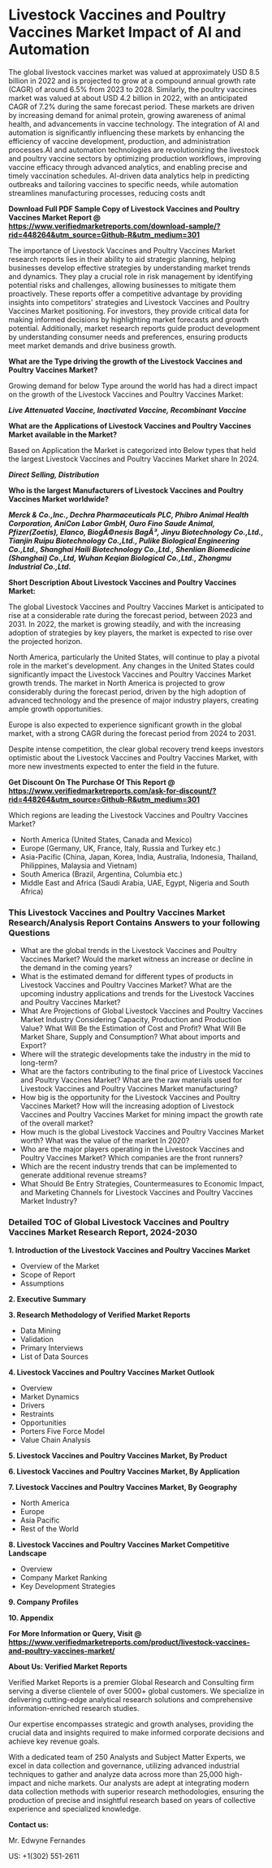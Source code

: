 <meta name="title" content="Global Livestock Vaccines and Poultry Vaccines Market Impact of AI and Automation"><meta name="description" content="The global livestock vaccines market was valued at approximately USD 8.5 billion in 2022 and is projected to grow at a compound annual growth rate (CAGR) of around 6.5% f"><meta name="title" content="Livestock Vaccines and Poultry Vaccines Market Size, Share, Scope, Trends, Growth, Opportunities, Analysis, Forecast"><h1>Livestock Vaccines and Poultry Vaccines Market Impact of AI and Automation</h1>The global livestock vaccines market was valued at approximately USD 8.5 billion in 2022 and is projected to grow at a compound annual growth rate (CAGR) of around 6.5% from 2023 to 2028. Similarly, the poultry vaccines market was valued at about USD 4.2 billion in 2022, with an anticipated CAGR of 7.2% during the same forecast period. These markets are driven by increasing demand for animal protein, growing awareness of animal health, and advancements in vaccine technology. The integration of AI and automation is significantly influencing these markets by enhancing the efficiency of vaccine development, production, and administration processes.AI and automation technologies are revolutionizing the livestock and poultry vaccine sectors by optimizing production workflows, improving vaccine efficacy through advanced analytics, and enabling precise and timely vaccination schedules. AI-driven data analytics help in predicting outbreaks and tailoring vaccines to specific needs, while automation streamlines manufacturing processes, reducing costs andt</p><p id="" class=""><strong>Download Full PDF Sample Copy of Livestock Vaccines and Poultry Vaccines Market Report @ <a href="https://www.verifiedmarketreports.com/download-sample/?rid=448264&utm_source=Github-R&utm_medium=301" target="_blank">https://www.verifiedmarketreports.com/download-sample/?rid=448264&utm_source=Github-R&utm_medium=301</a></strong></p><p>The importance of&nbsp;Livestock Vaccines and Poultry Vaccines Market research reports lies in their ability to aid strategic planning, helping businesses develop effective strategies by understanding market trends and dynamics. They play a crucial role in risk management by identifying potential risks and challenges, allowing businesses to mitigate them proactively. These reports offer a competitive advantage by providing insights into competitors' strategies and Livestock Vaccines and Poultry Vaccines Market positioning. For investors, they provide critical data for making informed decisions by highlighting market forecasts and growth potential. Additionally, market research reports guide product development by understanding consumer needs and preferences, ensuring products meet market demands and drive business growth.</p><p><strong>What are the&nbsp;Type driving the growth of the Livestock Vaccines and Poultry Vaccines Market?</strong></p><p id="" class="">Growing demand for below Type around the world has had a direct impact on the growth of the Livestock Vaccines and Poultry Vaccines Market:</p><em><strong>Live Attenuated Vaccine, Inactivated Vaccine, Recombinant Vaccine</strong></em></p><strong>What are the&nbsp;Applications&nbsp;of Livestock Vaccines and Poultry Vaccines Market available in the Market?</strong></p><p id="" class="">Based on Application the Market is categorized into Below types that held the largest Livestock Vaccines and Poultry Vaccines Market share In 2024.</p><em><strong>Direct Selling, Distribution</strong></em></p><strong>Who is the largest Manufacturers of Livestock Vaccines and Poultry Vaccines Market worldwide?</strong></p><p><em><strong>Merck & Co.,Inc., Dechra Pharmaceuticals PLC, Phibro Animal Health Corporation, AniCon Labor GmbH, Ouro Fino Saude Animal, Pfizer(Zoetis), Elanco, BiogÃ©nesis BagÃ³, Jinyu Biotechnology Co.,Ltd., Tianjin Ruipu Biotechnology Co.,Ltd., Pulike Biological Engineering Co.,Ltd., Shanghai Haili Biotechnology Co.,Ltd., Shenlian Biomedicine (Shanghai) Co.,Ltd, Wuhan Keqian Biological Co.,Ltd., Zhongmu Industrial Co.,Ltd.</strong></em></p><p id="" class=""><strong>Short Description About Livestock Vaccines and Poultry Vaccines Market:</strong></p><p>The global Livestock Vaccines and Poultry Vaccines Market is anticipated to rise at a considerable rate during the forecast period, between 2023 and 2031. In 2022, the market is growing steadily, and with the increasing adoption of strategies by key players, the market is expected to rise over the projected horizon.</p><p>North America, particularly the United States, will continue to play a pivotal role in the market's development. Any changes in the United States could significantly impact the Livestock Vaccines and Poultry Vaccines Market growth trends. The market in North America is projected to grow considerably during the forecast period, driven by the high adoption of advanced technology and the presence of major industry players, creating ample growth opportunities.</p><p>Europe is also expected to experience significant growth in the global market, with a strong CAGR during the forecast period from 2024 to 2031.</p><p>Despite intense competition, the clear global recovery trend keeps investors optimistic about the Livestock Vaccines and Poultry Vaccines Market, with more new investments expected to enter the field in the future.</p><p id="" class=""><strong>Get Discount On The Purchase Of This Report @ <a href="https://www.verifiedmarketreports.com/ask-for-discount/?rid=448264&utm_source=Github-R&utm_medium=301" target="_blank">https://www.verifiedmarketreports.com/ask-for-discount/?rid=448264&utm_source=Github-R&utm_medium=301</a></strong></p>Which regions are leading the Livestock Vaccines and Poultry Vaccines Market?</p><ul><li>North America (United States, Canada and Mexico)</li><li>Europe (Germany, UK, France, Italy, Russia and Turkey etc.)</li><li>Asia-Pacific (China, Japan, Korea, India, Australia, Indonesia, Thailand, Philippines, Malaysia and Vietnam)</li><li>South America (Brazil, Argentina, Columbia etc.)</li><li>Middle East and Africa (Saudi Arabia, UAE, Egypt, Nigeria and South Africa)</li></ul><h3 id="" class="">This Livestock Vaccines and Poultry Vaccines Market Research/Analysis Report Contains Answers to your following Questions</h3><ul><li>What are the global trends in the Livestock Vaccines and Poultry Vaccines Market? Would the market witness an increase or decline in the demand in the coming years?</li><li>What is the estimated demand for different types of products in Livestock Vaccines and Poultry Vaccines Market? What are the upcoming industry applications and trends for the Livestock Vaccines and Poultry Vaccines Market?</li><li>What Are Projections of Global Livestock Vaccines and Poultry Vaccines Market Industry Considering Capacity, Production and Production Value? What Will Be the Estimation of Cost and Profit? What Will Be Market Share, Supply and Consumption? What about imports and Export?</li><li>Where will the strategic developments take the industry in the mid to long-term?</li><li>What are the factors contributing to the final price of Livestock Vaccines and Poultry Vaccines Market? What are the raw materials used for Livestock Vaccines and Poultry Vaccines Market manufacturing?</li><li>How big is the opportunity for the Livestock Vaccines and Poultry Vaccines Market? How will the increasing adoption of Livestock Vaccines and Poultry Vaccines Market for mining impact the growth rate of the overall market?</li><li>How much is the global Livestock Vaccines and Poultry Vaccines Market worth? What was the value of the market In 2020?</li><li>Who are the major players operating in the Livestock Vaccines and Poultry Vaccines Market? Which companies are the front runners?</li><li>Which are the recent industry trends that can be implemented to generate additional revenue streams?</li><li>What Should Be Entry Strategies, Countermeasures to Economic Impact, and Marketing Channels for Livestock Vaccines and Poultry Vaccines Market Industry?</li></ul><h3 id="" class="">Detailed TOC of Global Livestock Vaccines and Poultry Vaccines Market Research Report, 2024-2030</h3><p id="" class=""><strong>1. Introduction of the Livestock Vaccines and Poultry Vaccines Market</strong></p><ul><li>Overview of the Market</li><li>Scope of Report</li><li>Assumptions</li></ul><p id="" class=""><strong>2. Executive Summary</strong></p><p id="" class=""><strong>3. Research Methodology of Verified Market Reports</strong></p><ul><li>Data Mining</li><li>Validation</li><li>Primary Interviews</li><li>List of Data Sources</li></ul><p id="" class=""><strong>4. Livestock Vaccines and Poultry Vaccines Market Outlook</strong></p><ul><li>Overview</li><li>Market Dynamics</li><li>Drivers</li><li>Restraints</li><li>Opportunities</li><li>Porters Five Force Model</li><li>Value Chain Analysis</li></ul><p id="" class=""><strong>5. Livestock Vaccines and Poultry Vaccines Market, By Product</strong></p><p id="" class=""><strong>6. Livestock Vaccines and Poultry Vaccines Market, By Application</strong></p><p id="" class=""><strong>7. Livestock Vaccines and Poultry Vaccines Market, By Geography</strong></p><ul><li>North America</li><li>Europe</li><li>Asia Pacific</li><li>Rest of the World</li></ul><p id="" class=""><strong>8. Livestock Vaccines and Poultry Vaccines Market Competitive Landscape</strong></p><ul><li>Overview</li><li>Company Market Ranking</li><li>Key Development Strategies</li></ul><p id="" class=""><strong>9. Company Profiles</strong></p><p id="" class=""><strong>10. Appendix</strong></p><p id="" class=""><strong>For More Information or Query, Visit @ <a href="https://www.verifiedmarketreports.com/product/livestock-vaccines-and-poultry-vaccines-market/" target="_blank">https://www.verifiedmarketreports.com/product/livestock-vaccines-and-poultry-vaccines-market/</a></strong></p><p id="" class=""><strong>About Us: Verified Market Reports</strong></p><p id="" class="">Verified Market Reports is a premier Global Research and Consulting firm serving a diverse clientele of over 5000+ global customers. We specialize in delivering cutting-edge analytical research solutions and comprehensive information-enriched research studies.</p><p id="" class="">Our expertise encompasses strategic and growth analyses, providing the crucial data and insights required to make informed corporate decisions and achieve key revenue goals.</p><p id="" class="">With a dedicated team of 250 Analysts and Subject Matter Experts, we excel in data collection and governance, utilizing advanced industrial techniques to gather and analyze data across more than 25,000 high-impact and niche markets. Our analysts are adept at integrating modern data collection methods with superior research methodologies, ensuring the production of precise and insightful research based on years of collective experience and specialized knowledge.</p><p id="" class=""><strong>Contact us:</strong></p><p id="" class="">Mr. Edwyne Fernandes</p><p id="" class="">US: +1(302) 551-2611</p>